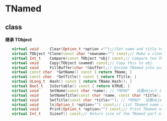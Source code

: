 <!-- TNamed.md --- 
;; 
;; Description: 
;; Author: Hongyi Wu(吴鸿毅)
;; Email: wuhongyi@qq.com 
;; Created: 六 8月 13 14:44:03 2016 (+0800)
;; Last-Updated: 六 8月 13 14:51:18 2016 (+0800)
;;           By: Hongyi Wu(吴鸿毅)
;;     Update #: 1
;; URL: http://wuhongyi.cn -->

# TNamed

## class

**继承 TObject**

```cpp
   virtual void     Clear(Option_t *option ="");//Set name and title to empty strings ("")
   virtual TObject *Clone(const char *newname="") const;// Make a clone of an object using the Streamer facility. If newname is specified, this will be the name of the new object.
   virtual Int_t    Compare(const TObject *obj) const;// Compare two TNamed objects. Returns 0 when equal, -1 when this is smaller and +1 when bigger (like strcmp).
   virtual void     Copy(TObject &named) const;// Copy this to obj.
   virtual void     FillBuffer(char *&buffer);// Encode TNamed into output buffer.
   virtual const char  *GetName() const { return fName; }
   virtual const char  *GetTitle() const { return fTitle; }
   virtual ULong_t  Hash() const { return fName.Hash(); }
   virtual Bool_t   IsSortable() const { return kTRUE; }
   virtual void     SetName(const char *name); // *MENU*   设置object identifier
   virtual void     SetNameTitle(const char *name, const char *title);
   virtual void     SetTitle(const char *title=""); // *MENU*  设置object title
   virtual void     ls(Option_t *option="") const;// List TNamed name and title.
   virtual void     Print(Option_t *option="") const;// Print TNamed name and title.
   virtual Int_t    Sizeof() const;// Return size of the TNamed part of the TObject.
```




<!-- TNamed.md ends here -->

